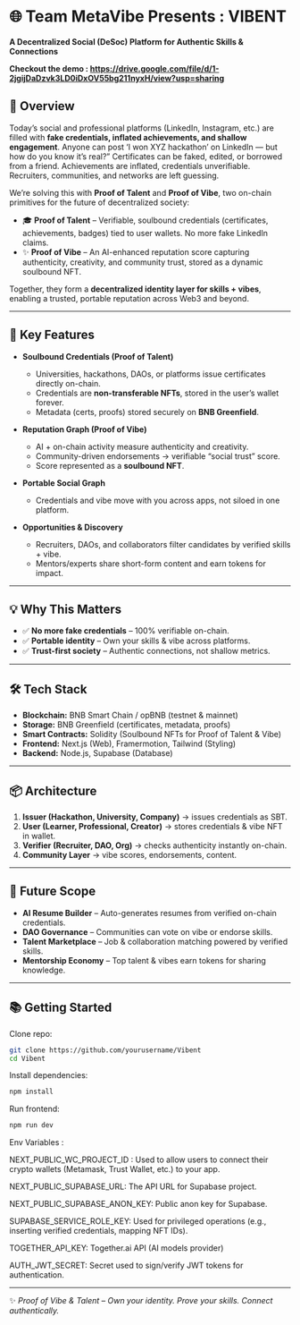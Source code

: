 # 🌐 Team MetaVibe Presents : VIBENT 
**A Decentralized Social (DeSoc) Platform for Authentic Skills & Connections** 

**Checkout the demo : https://drive.google.com/file/d/1-2jgijDaDzvk3LD0iDxOV55bg211nyxH/view?usp=sharing**

## 🚀 Overview  
Today’s social and professional platforms (LinkedIn, Instagram, etc.) are filled with **fake credentials, inflated achievements, and shallow engagement**. Anyone can post ‘I won XYZ hackathon’ on LinkedIn — but how do you know it’s real?”
Certificates can be faked, edited, or borrowed from a friend. Achievements are inflated, credentials unverifiable. Recruiters, communities, and networks are left guessing.

We’re solving this with **Proof of Talent** and **Proof of Vibe**, two on-chain primitives for the future of decentralized society:  

- 🎓 **Proof of Talent** – Verifiable, soulbound credentials (certificates, achievements, badges) tied to user wallets. No more fake LinkedIn claims.  
- ✨ **Proof of Vibe** – An AI-enhanced reputation score capturing authenticity, creativity, and community trust, stored as a dynamic soulbound NFT.  

Together, they form a **decentralized identity layer for skills + vibes**, enabling a trusted, portable reputation across Web3 and beyond.  

---

## 🔑 Key Features
- **Soulbound Credentials (Proof of Talent)**  
  - Universities, hackathons, DAOs, or platforms issue certificates directly on-chain.  
  - Credentials are **non-transferable NFTs**, stored in the user’s wallet forever.  
  - Metadata (certs, proofs) stored securely on **BNB Greenfield**.  

- **Reputation Graph (Proof of Vibe)**  
  - AI + on-chain activity measure authenticity and creativity.  
  - Community-driven endorsements → verifiable “social trust” score.  
  - Score represented as a **soulbound NFT**.  

- **Portable Social Graph**  
  - Credentials and vibe move with you across apps, not siloed in one platform.  

- **Opportunities & Discovery**  
  - Recruiters, DAOs, and collaborators filter candidates by verified skills + vibe.  
  - Mentors/experts share short-form content and earn tokens for impact.  

---

## 💡 Why This Matters
- ✅ **No more fake credentials** – 100% verifiable on-chain.  
- ✅ **Portable identity** – Own your skills & vibe across platforms.  
- ✅ **Trust-first society** – Authentic connections, not shallow metrics.  

---

## 🛠️ Tech Stack
- **Blockchain:** BNB Smart Chain / opBNB (testnet & mainnet)  
- **Storage:** BNB Greenfield (certificates, metadata, proofs)  
- **Smart Contracts:** Solidity (Soulbound NFTs for Proof of Talent & Vibe)  
- **Frontend:** Next.js (Web), Framermotion, Tailwind (Styling)
- **Backend:** Node.js, Supabase (Database)
---

## 📦 Architecture
1. **Issuer (Hackathon, University, Company)** → issues credentials as SBT.  
2. **User (Learner, Professional, Creator)** → stores credentials & vibe NFT in wallet.  
3. **Verifier (Recruiter, DAO, Org)** → checks authenticity instantly on-chain.  
4. **Community Layer** → vibe scores, endorsements, content.  

---

## 🎯 Future Scope
- **AI Resume Builder** – Auto-generates resumes from verified on-chain credentials.  
- **DAO Governance** – Communities can vote on vibe or endorse skills.  
- **Talent Marketplace** – Job & collaboration matching powered by verified skills.  
- **Mentorship Economy** – Top talent & vibes earn tokens for sharing knowledge.  

---


## 📚 Getting Started
Clone repo:  
```bash
git clone https://github.com/yourusername/Vibent
cd Vibent
```

Install dependencies:  
```bash
npm install
```

Run frontend:  
```bash
npm run dev
```

Env Variables :

NEXT_PUBLIC_WC_PROJECT_ID : Used to allow users to connect their crypto wallets (Metamask, Trust Wallet, etc.) to your app.

NEXT_PUBLIC_SUPABASE_URL: The API URL for Supabase project.

NEXT_PUBLIC_SUPABASE_ANON_KEY: Public anon key for Supabase.

SUPABASE_SERVICE_ROLE_KEY: Used for privileged operations (e.g., inserting verified credentials, mapping NFT IDs).

TOGETHER_API_KEY: Together.ai API (AI models provider)

AUTH_JWT_SECRET: Secret used to sign/verify JWT tokens for authentication.

---

✨ *Proof of Vibe & Talent – Own your identity. Prove your skills. Connect authentically.*  
